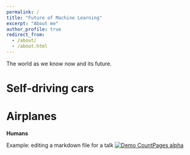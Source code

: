```yaml
---
permalink: /
title: "Future of Machine Learning"
excerpt: "About me"
author_profile: true
redirect_from: 
  - /about/
  - /about.html
---
```


The world as we know now and its future.

Self-driving cars
======

Airplanes
======

**Humans**

Example: editing a markdown file for a talk
[![Demo CountPages alpha](https://media0.giphy.com/media/kgZfaOsDLCqTlWthCW/giphy.gif)](https://youtu.be/ZbtOGhaG1P8)

